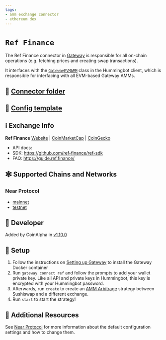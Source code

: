 ```yaml
---
tags:
- amm exchange connector
- ethereum dex
---
```


# `Ref Finance`

The Ref Finance connector in [Gateway](/gateway) is responsible for all on-chain operations (e.g. fetching prices and creating swap transactions).

It interfaces with the [`GatewayEVMAMM`](https://github.com/hummingbot/hummingbot/blob/master/hummingbot/connector/gateway_EVM_AMM.py) class in the Hummingbot client, which is responsible for interfacing with all EVM-based Gateway AMMs.

## 📁 [Connector folder](https://github.com/CoinAlpha/hummingbot/tree/master/gateway/src/connectors/ref)

## 📁 [Config template](https://github.com/CoinAlpha/hummingbot/blob/master/gateway/src/templates/ref.yml)

## ℹ️ Exchange Info

**Ref Finance** [Website](https://www.ref.finance/) | [CoinMarketCap](https://coinmarketcap.com/exchanges/ref-finance/) | [CoinGecko](https://www.coingecko.com/en/exchanges/ref_finance)

* API docs:
* SDK: https://github.com/ref-finance/ref-sdk
* FAQ: https://guide.ref.finance/

## 🕸️ Supported Chains and Networks

### Near Protocol

* [mainnet](/gateway/chains/near)
* [testnet](/gateway/chains/near)

## 👷 Developer

Added by CoinAlpha in [v1.10.0](/release-notes/1.10.0/)

## 🔑 Setup

1. Follow the instructions on [Setting up Gateway](/gateway/setup) to install the Gateway Docker container
2. Run `gateway connect ref` and follow the prompts to add your wallet private key. Like all API and private keys in Hummingbot, this key is encrypted with your Hummingbot password.
3. Afterwards, run `create` to create an [AMM Arbitrage](/strategies/amm-arbitrage/) strategy between Sushiswap and a different exchange.
4. Run `start` to start the strategy!

## 📘 Additional Resources

See [Near Protocol](/gateway/chains/near) for more information about the default configuration settings and how to change them.
